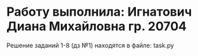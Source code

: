 # Работу выполнила: Игнатович Диана Михайловна гр. 20704
Решение заданий 1-8 (дз №1) находятся в файле: task.py
